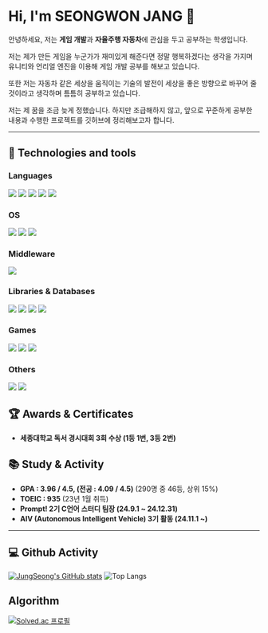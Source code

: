 # Hi, I'm SEONGWON JANG 👋 

안녕하세요, 저는 **게임 개발**과 **자율주행 자동차**에 관심을 두고 공부하는 학생입니다.

저는 제가 만든 게임을 누군가가 재미있게 해준다면 정말 행복하겠다는 생각을 가지며 유니티와 언리얼 엔진을 이용해 게임 개발 공부를 해보고 있습니다.

또한 저는 자동차 같은 세상을 움직이는 기술의 발전이 세상을 좋은 방향으로 바꾸어 줄 것이라고 생각하며 틈틈히 공부하고 있습니다.

저는 제 꿈을 조금 늦게 정했습니다. 하지만 조급해하지 않고, 앞으로 꾸준하게 공부한 내용과 수행한 프로젝트를 깃허브에 정리해보고자 합니다.

---

## 🔧 Technologies and tools 

### Languages
<img src="https://img.shields.io/badge/C-00599C?style=for-the-badge&logo=c&logoColor=white"> <img src="https://img.shields.io/badge/C%2B%2B-00599C?style=for-the-badge&logo=c%2B%2B&logoColor=white"> <img src="https://img.shields.io/badge/C%23-239120?style=for-the-badge&logo=c-sharp&logoColor=white"> <img src="https://img.shields.io/badge/Python-14354C?style=for-the-badge&logo=python&logoColor=white"> <img src="https://img.shields.io/badge/MATLAB-E97109?style=for-the-badge&logo=mathworks&logoColor=white">

### OS
<img src = "https://img.shields.io/badge/Windows-0078D6?style=for-the-badge&logo=windows&logoColor=white"> <img src = "https://img.shields.io/badge/mac%20os-000000?style=for-the-badge&logo=apple&logoColor=white"> <img src = "https://img.shields.io/badge/Ubuntu-E95420?style=for-the-badge&logo=ubuntu&logoColor=white">

### Middleware
<img src="https://img.shields.io/badge/ROS2-000000?style=for-the-badge&logo=ROS&logoColor=white">

### Libraries & Databases
<img src="https://img.shields.io/badge/Flask-000000?style=for-the-badge&logo=flask&logoColor=white"> <img src="https://img.shields.io/badge/PyTorch-EE4C2C?style=for-the-badge&logo=PyTorch&logoColor=white"> <img src="https://img.shields.io/badge/OpenCV-696969?style=for-the-badge&logo=OpenCV&logoColor=white"> <img src="https://img.shields.io/badge/MySQL-00BFFF?style=for-the-badge&logo=mysql&logoColor=white"> 

### Games
<img src="https://img.shields.io/badge/Unity-100000?style=for-the-badge&logo=unity&logoColor=white"> <img src="https://img.shields.io/badge/unrealengine-%23313131.svg?style=for-the-badge&logo=unrealengine&logoColor=white"> <img src="https://img.shields.io/badge/blender-%23F5792A.svg?style=for-the-badge&logo=blender&logoColor=white"> 

### Others
<img src="https://img.shields.io/badge/docker-%230db7ed.svg?style=for-the-badge&logo=docker&logoColor=white"> <img src="https://img.shields.io/badge/Raspberry%20Pi-A22846?style=for-the-badge&logo=Raspberry%20Pi&logoColor=white">

## 🏆 Awards & Certificates
- **세종대학교 독서 경시대회 3회 수상 (1등 1번, 3등 2번)**

## 📚 Study & Activity
- **GPA : 3.96 / 4.5, (전공 : 4.09 / 4.5)** (290명 중 46등, 상위 15%)<br>
- **TOEIC : 935** (23년 1월 취득)<br>
- **Prompt! 2기 C언어 스터디 팀장 (24.9.1 ~ 24.12.31)**
- **AIV (Autonomous Intelligent Vehicle) 3기 활동 (24.11.1 ~)**

---

<h2> 💻 Github Activity </h2>

[![JungSeong's GitHub stats](https://github-readme-stats.vercel.app/api?username=JungSeong&border_radius=20&hide=issues&title_color=6FDF6F&bg_color=212121&text_color=FFFFFF)](https://github.com/anuraghazra/github-readme-stats)
![Top Langs](https://github-readme-stats.vercel.app/api/top-langs/?username=JungSeong&hide=Jupyter%20Notebook&border_radius=20&title_color=FFFFFF&bg_color=212121&text_color=FFFFFF&layout=compact)

<h2> Algorithm </h2>

[![Solved.ac 프로필](http://mazassumnida.wtf/api/v2/generate_badge?boj=jungseong)](https://solved.ac/jungseong)

<!--
**JungSeong/JungSeong** is a ✨ _special_ ✨ repository because its `README.md` (this file) appears on your GitHub profile.

Here are some ideas to get you started:

- 🔭 I’m currently working on ...
- 🌱 I’m currently learning ...
- 👯 I’m looking to collaborate on ...
- 🤔 I’m looking for help with ...
- 💬 Ask me about ...
- 📫 How to reach me: ...
- 😄 Pronouns: ...
- ⚡ Fun fact: ...
-->
